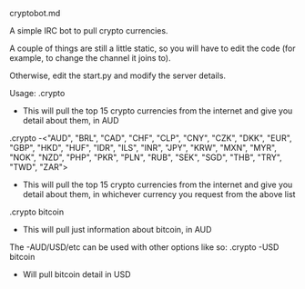 cryptobot.md

A simple IRC bot to pull crypto currencies.

A couple of things are still a little static, so you will have to edit the code (for example, to change the channel it joins to).

Otherwise, edit the start.py and modify the server details.

Usage:
.crypto
- This will pull the top 15 crypto currencies from the internet and give you detail about them, in AUD

.crypto -<"AUD", "BRL", "CAD", "CHF", "CLP", "CNY", "CZK", "DKK", "EUR", "GBP", "HKD", "HUF", "IDR", "ILS", "INR", "JPY", "KRW", "MXN", "MYR", "NOK", "NZD", "PHP", "PKR", "PLN", "RUB", "SEK", "SGD", "THB", "TRY", "TWD", "ZAR">
- This will pull the top 15 crypto currencies from the internet and give you detail about them, in whichever currency you request from the above list

.crypto bitcoin
- This will pull just information about bitcoin, in AUD

The -AUD/USD/etc can be used with other options like so:
.crypto -USD bitcoin
- Will pull bitcoin detail in USD
